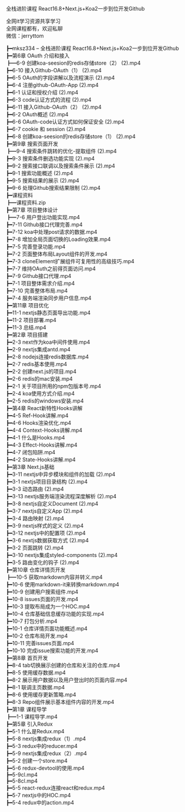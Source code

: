 全栈进阶课程 React16.8+Next.js+Koa2一步到位开发Github

全网it学习资源共享学习<br>全网课程都有，欢迎私聊<br>微信：jerryttom<br>

┣━mksz334 – 全栈进阶课程 React16.8+Next.js+Koa2一步到位开发Github<br> ┣━第6章 OAuth 介绍和接入<br> ┣━6-9 创建koa-seesion的redis存储store（2） (2).mp4<br> ┣━6-10 接入Github-OAuth（1） (2).mp4<br> ┣━6-5 OAuth的字段讲解以及流程演示 (2).mp4<br> ┣━6-4 注册github-OAuth-App (2).mp4<br> ┣━6-1 认证和授权介绍 (2).mp4<br> ┣━6-3 code认证方式的流程 (2).mp4<br> ┣━6-11 接入Github-OAuth（2） (2).mp4<br> ┣━6-2 OAuth概述 (2).mp4<br> ┣━6-6 OAuth-code认证方式如何保证安全 (2).mp4<br> ┣━6-7 cookie 和 session (2).mp4<br> ┣━6-8 创建koa-seesion的redis存储store（1） (2).mp4<br> ┣━第9章 搜索页面开发<br> ┣━9-4 搜索条件跳转的优化-提取组件 (2).mp4<br> ┣━9-3 搜索条件删选功能实现 (2).mp4<br> ┣━9-2 搜索接口联调以及搜索条件展示 (2).mp4<br> ┣━9-1 搜索功能概述 (2).mp4<br> ┣━9-5 搜索结果的展示 (2).mp4<br> ┣━9-6 处理Github搜索结果限制 (2).mp4<br> ┣━课程资料<br> ┣━课程资料.zip<br> ┣━第7章 项目整体设计<br> ┣━7-6 用户登出功能实现.mp4<br> ┣━7-11 Github接口代理完善.mp4<br> ┣━7-12 koa中处理post请求的数据.mp4<br> ┣━7-8 增加全局页面切换的Loading效果.mp4<br> ┣━7-5 完善登录功能.mp4<br> ┣━7-2 页面整体布局Layout组件的开发.mp4<br> ┣━7-3 cloneElement扩展组件可复用性的高级技巧.mp4<br> ┣━7-7 维持OAuth之前得页面访问.mp4<br> ┣━7-9 Github接口代理.mp4<br> ┣━7-1 项目整体需求介绍.mp4<br> ┣━7-10 完善整体布局.mp4<br> ┣━7-4 服务端渲染同步用户信息.mp4<br> ┣━第11章 项目优化<br> ┣━11-1 nextjs静态页面导出功能.mp4<br> ┣━11-2 项目部署.mp4<br> ┣━11-3 总结.mp4<br> ┣━第2章 项目搭建<br> ┣━2-3 next作为koa中间件使用.mp4<br> ┣━2-9 nextjs集成antd.mp4<br> ┣━2-8 nodejs连接redis数据库.mp4<br> ┣━2-7 redis基本使用.mp4<br> ┣━2-2 创建next.js的项目.mp4<br> ┣━2-6 redis的mac安装.mp4<br> ┣━2-1 关于项目所用的npm包版本号.mp4<br> ┣━2-4 koa使用方式介绍.mp4<br> ┣━2-5 redis的windows安装.mp4<br> ┣━第4章 React新特性Hooks讲解<br> ┣━4-5 Ref-Hook讲解.mp4<br> ┣━4-6 Hooks渲染优化.mp4<br> ┣━4-4 Context-Hooks讲解.mp4<br> ┣━4-1 什么是Hooks.mp4<br> ┣━4-3 Effect-Hooks讲解.mp4<br> ┣━4-7 闭包陷阱.mp4<br> ┣━4-2 State-Hooks讲解.mp4<br> ┣━第3章 Next.js基础<br> ┣━3-11 nextjs中异步模块和组件的加载 (2).mp4<br> ┣━3-1 nextjs项目目录结构 (2).mp4<br> ┣━3-3 动态路由 (2).mp4<br> ┣━3-13 nextjs服务端渲染流程深度解析 (2).mp4<br> ┣━3-8 nextjs自定义Document (2).mp4<br> ┣━3-7 nextjs自定义App (2).mp4<br> ┣━3-4 路由映射 (2).mp4<br> ┣━3-9 nextjs样式的定义 (2).mp4<br> ┣━3-12 nextjs中的配置项 (2).mp4<br> ┣━3-6 nextjs数据获取方式 (2).mp4<br> ┣━3-2 页面跳转 (2).mp4<br> ┣━3-10 nextjs集成styled-components (2).mp4<br> ┣━3-5 路由变化的钩子 (2).mp4<br> ┣━第10章 仓库详情页开发<br> ┣━10-5 获取markdown内容并转义.mp4<br> ┣━10-6 使用markdown-it来转换markdown.mp4<br> ┣━10-9 创建用户搜索组件.mp4<br> ┣━10-8 issues页面的开发.mp4<br> ┣━10-3 提取布局成为一个HOC.mp4<br> ┣━10-4 仓库基础信息缓存功能的实现.mp4<br> ┣━10-7 打包分析.mp4<br> ┣━10-1 仓库详情页面功能概述.mp4<br> ┣━10-2 仓库布局开发.mp4<br> ┣━10-11 完善issues页面.mp4<br> ┣━10-10 完成issue搜索功能的开发.mp4<br> ┣━第8章 首页开发<br> ┣━8-4 tab切换展示创建的仓库和关注的仓库.mp4<br> ┣━8-5 使用缓存数据.mp4<br> ┣━8-2 展示用户数据以及用户登出时的页面内容.mp4<br> ┣━8-1 联调主页数据.mp4<br> ┣━8-6 使用缓存更新策略.mp4<br> ┣━8-3 Repo组件展示基本组件内容的开发.mp4<br> ┣━第1章 课程导学<br> ┣━1-1 课程导学.mp4<br> ┣━第5章 引入Redux<br> ┣━5-1 什么是Redux.mp4<br> ┣━5-8 nextjs集成redux（1）.mp4<br> ┣━5-3 redux中的reducer.mp4<br> ┣━5-9 nextjs集成redux（2）.mp4<br> ┣━5-2 创建一个store.mp4<br> ┣━5-6 redux-devtool的使用.mp4<br> ┣━5-9cl.mp4<br> ┣━5-8cl.mp4<br> ┣━5-5 react-redux连接react和redux.mp4<br> ┣━5-7 nextjs中的HOC.mp4<br> ┣━5-4 redux中的action.mp4